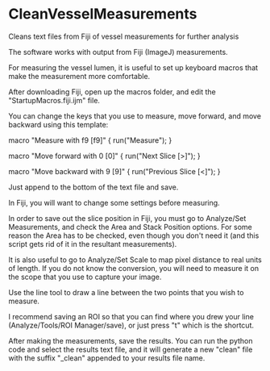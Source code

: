 # CleanVesselMeasurements
Cleans text files from Fiji of vessel measurements for further analysis


The software works with output from Fiji (ImageJ) measurements. 

For measuring the vessel lumen, it is useful to set up keyboard macros that make the measurement more comfortable. 

After downloading Fiji, open up the macros folder, and edit the "StartupMacros.fiji.ijm" file. 

You can change the keys that you use to measure, move forward, and move backward using this template:

macro "Measure with f9 [f9]" {
  run("Measure");
}

macro "Move forward with 0 [0]" {
  run("Next Slice [>]");
}

macro "Move backward with 9 [9]" {
  run("Previous Slice [<]");
}

Just append to the bottom of the text file and save.


In Fiji, you will want to change some settings before measuring.

In order to save out the slice position in Fiji, you must go to Analyze/Set Measurements, and check the Area and Stack Position options.
For some reason the Area has to be checked, even though you don't need it (and this script gets rid of it in the resultant measurements).

It is also useful to go to Analyze/Set Scale to map pixel distance to real units of length. If you do not know the conversion, you will need to measure it on the scope that you use to capture your image.

Use the line tool to draw a line between the two points that you wish to measure.

I recommend saving an ROI so that you can find where you drew your line (Analyze/Tools/ROI Manager/save), or just press "t" which is the shortcut.

After making the measurements, save the results. You can run the python code and select the results text file, and it will generate a new "clean" file with the suffix "_clean" appended to your results file name.
